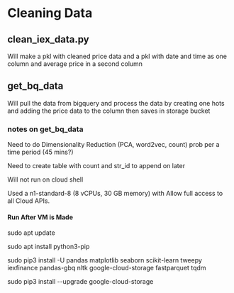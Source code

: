 # Cleaning Data

## clean_iex_data.py

Will make a pkl with cleaned price data and a pkl with date and time as one column and average price in a second column

## get_bq_data

Will pull the data from bigquery and process the data by creating one hots and adding the price data to the column then saves in storage bucket

### notes on get_bq_data

Need to do Dimensionality Reduction (PCA, word2vec, count) prob per a time period (45 mins?) 

Need to create table with count and str_id to append on later

Will not run on cloud shell

Used a n1-standard-8 (8 vCPUs, 30 GB memory) with  Allow full access to all Cloud APIs.

#### Run After VM is Made

sudo apt update

sudo apt install python3-pip

sudo pip3 install -U pandas matplotlib seaborn scikit-learn tweepy iexfinance pandas-gbq nltk google-cloud-storage fastparquet tqdm

sudo pip3 install --upgrade google-cloud-storage

